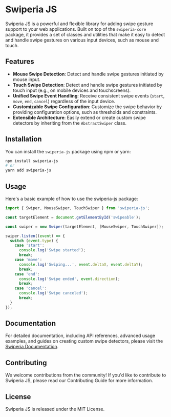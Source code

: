 # Swiperia JS

Swiperia JS is a powerful and flexible library for adding swipe gesture support to your web applications. Built on top of the `swiperia-core` package, it provides a set of classes and utilities that make it easy to detect and handle swipe gestures on various input devices, such as mouse and touch.

## Features

- **Mouse Swipe Detection**: Detect and handle swipe gestures initiated by mouse input.
- **Touch Swipe Detection**: Detect and handle swipe gestures initiated by touch input (e.g., on mobile devices and touchscreens).
- **Unified Swipe Event Handling**: Receive consistent swipe events (`start`, `move`, `end`, `cancel`) regardless of the input device.
- **Customizable Swipe Configuration**: Customize the swipe behavior by providing configuration options, such as thresholds and constraints.
- **Extensible Architecture**: Easily extend or create custom swipe detectors by inheriting from the `AbstractSwiper` class.

## Installation

You can install the `swiperia-js` package using npm or yarn:

```bash
npm install swiperia-js
# or
yarn add swiperia-js
```


## Usage
Here's a basic example of how to use the swiperia-js package:

```ts
import { Swiper, MouseSwiper, TouchSwiper } from 'swiperia-js';

const targetElement = document.getElementById('swipeable');

const swiper = new Swiper(targetElement, [MouseSwiper, TouchSwiper]);

swiper.listen((event) => {
  switch (event.type) {
    case 'start':
      console.log('Swipe started');
      break;
    case 'move':
      console.log('Swiping...', event.deltaX, event.deltaY);
      break;
    case 'end':
      console.log('Swipe ended', event.direction);
      break;
    case 'cancel':
      console.log('Swipe canceled');
      break;
  }
});
```

## Documentation
For detailed documentation, including API references, advanced usage examples, and guides on creating custom swipe detectors, please visit the [Swiperia Documentation](https://samavati.github.io/swiperia/).

## Contributing
We welcome contributions from the community! If you'd like to contribute to Swiperia JS, please read our Contributing Guide for more information.

## License
Swiperia JS is released under the MIT License.